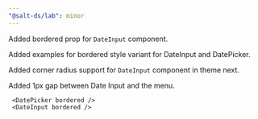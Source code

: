 ```yaml
---
"@salt-ds/lab": minor
---
```


Added bordered prop for `DateInput` component.

Added examples for bordered style variant for DateInput and DatePicker.

Added corner radius support for `DateInput` component in theme next.

Added 1px gap between Date Input and the menu.

```
 <DatePicker bordered />
 <DateInput bordered />
```
